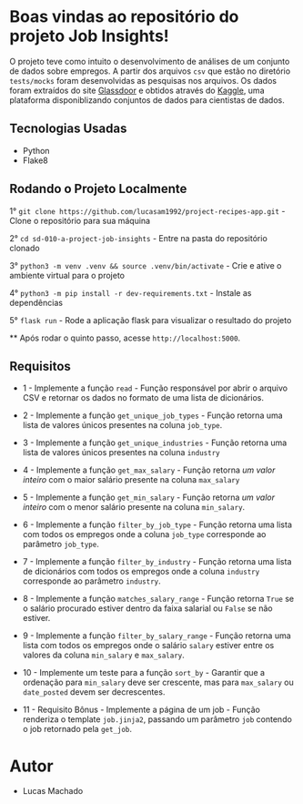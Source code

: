 # Boas vindas ao repositório do projeto Job Insights!

O projeto teve como intuito o desenvolvimento de análises de um conjunto de dados sobre empregos. A partir dos arquivos
`csv` que estão no diretório `tests/mocks` foram desenvolvidas as pesquisas nos arquivos. Os dados foram extraídos do site [Glassdoor](https://www.glassdoor.com.br/) e obtidos através do [Kaggle](https://www.kaggle.com/atharvap329/glassdoor-data-science-job-data), uma plataforma disponiblizando conjuntos de dados para cientistas de dados.

## Tecnologias Usadas
 - Python
 - Flake8


## Rodando o Projeto Localmente

1° `git clone https://github.com/lucasam1992/project-recipes-app.git` - Clone o repositório para sua máquina

2° `cd sd-010-a-project-job-insights` - Entre na pasta do repositório clonado

3° `python3 -m venv .venv && source .venv/bin/activate` - Crie e ative o ambiente virtual para o projeto

4° `python3 -m pip install -r dev-requirements.txt` - Instale as dependências

5° `flask run` - Rode a aplicação flask para visualizar o resultado do projeto

** Após rodar o quinto passo, acesse `http://localhost:5000`. 

## Requisitos

- 1 - Implemente a função `read` - Função responsável por abrir o arquivo CSV e retornar os dados no formato de uma lista de dicionários.

- 2 - Implemente a função `get_unique_job_types` - Função retorna uma lista de valores únicos presentes na coluna `job_type`.

- 3 - Implemente a função `get_unique_industries` - Função retorna uma lista de valores únicos presentes na coluna `industry`

- 4 - Implemente a função `get_max_salary` - Função retorna *um valor inteiro* com o maior salário presente na coluna `max_salary`

- 5 - Implemente a função `get_min_salary` - Função retorna *um valor inteiro* com o menor salário presente na coluna `min_salary`.

- 6 - Implemente a função `filter_by_job_type` - Função retorna uma lista com todos os empregos onde a coluna `job_type` corresponde ao parâmetro `job_type`.

- 7 - Implemente a função `filter_by_industry` - Função retorna uma lista de dicionários com todos os empregos onde a coluna `industry` corresponde ao parâmetro `industry`.

- 8 - Implemente a função `matches_salary_range` - Função retorna `True` se o salário procurado estiver dentro da faixa salarial ou `False` se não estiver.

- 9 - Implemente a função `filter_by_salary_range` - Função retorna uma lista com todos os empregos onde o salário `salary` estiver entre os valores da coluna `min_salary` e `max_salary`.

- 10 - Implemente um teste para a função `sort_by` - Garantir que a ordenação para `min_salary` deve ser crescente, mas para `max_salary` ou `date_posted` devem ser decrescentes. 

- 11 - Requisito Bônus - Implemente a página de um job - Função renderiza o template `job.jinja2`, passando um parâmetro `job` contendo o job retornado pela `get_job`.


# Autor
 - Lucas Machado

